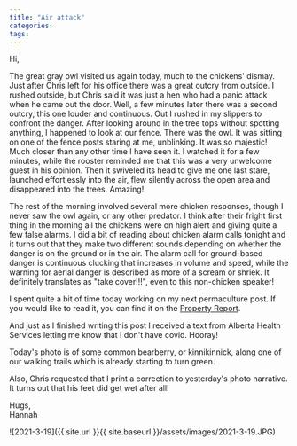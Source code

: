 ```yaml
---
title: "Air attack"
categories:
tags:
---
```


Hi,

The great gray owl visited us again today, much to the chickens' dismay. Just after Chris left for his office there was a great outcry from outside. I rushed outside, but Chris said it was just a hen who had a panic attack when he came out the door. Well, a few minutes later there was a second outcry, this one louder and continuous. Out I rushed in my slippers to confront the danger. After looking around in the tree tops without spotting anything, I happened to look at our fence. There was the owl. It was sitting on one of the fence posts staring at me, unblinking. It was so majestic! Much closer than any other time I have seen it. I watched it for a few minutes, while the rooster reminded me that this was a very unwelcome guest in his opinion. Then it swiveled its head to give me one last stare, launched effortlessly into the air, flew silently across the open area and disappeared into the trees. Amazing!

The rest of the morning involved several more chicken responses, though I never saw the owl again, or any other predator. I think after their fright first thing in the morning all the chickens were on high alert and giving quite a few false alarms. I did a bit of reading about chicken alarm calls tonight and it turns out that they make two different sounds depending on whether the danger is on the ground or in the air. The alarm call for ground-based danger is continuous clucking that increases in volume and speed, while the warning for aerial danger is described as more of a scream or shriek. It definitely translates as "take cover!!!", even to this non-chicken speaker!

I spent quite a bit of time today working on my next permaculture post. If you would like to read it, you can find it on the [Property Report](https://propertyreport.upnix.com/).

And just as I finished writing this post I received a text from Alberta Health Services letting me know that I don't have covid. Hooray!

Today's photo is of some common bearberry, or kinnikinnick, along one of our walking trails which is already starting to turn green.

Also, Chris requested that I print a correction to yesterday's photo narrative. It turns out that his feet did get wet after all!

Hugs,<br />
Hannah

![2021-3-19]({{ site.url }}{{ site.baseurl }}/assets/images/2021-3-19.JPG)